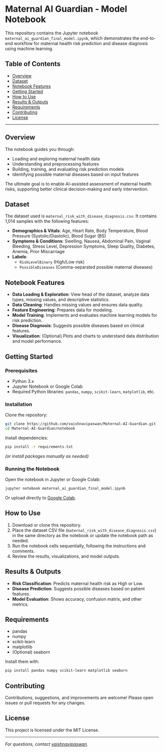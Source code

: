 # Maternal AI Guardian -  Model Notebook

This repository contains the Jupyter notebook `maternal_ai_guardian_final_model.ipynb`, which demonstrates the end-to-end workflow for maternal health risk prediction and disease diagnosis using machine learning.

## Table of Contents

- [Overview](#overview)
- [Dataset](#dataset)
- [Notebook Features](#notebook-features)
- [Getting Started](#getting-started)
- [How to Use](#how-to-use)
- [Results & Outputs](#results--outputs)
- [Requirements](#requirements)
- [Contributing](#contributing)
- [License](#license)

---

## Overview

The notebook guides you through:
- Loading and exploring maternal health data
- Understanding and preprocessing features
- Building, training, and evaluating risk prediction models
- Identifying possible maternal diseases based on input features

The ultimate goal is to enable AI-assisted assessment of maternal health risks, supporting better clinical decision-making and early intervention.

## Dataset

The dataset used is `maternal_risk_with_disease_diagnosis.csv`. It contains 1,014 samples with the following features:

- **Demographics & Vitals**: Age, Heart Rate, Body Temperature, Blood Pressure (Systolic/Diastolic), Blood Sugar (BS)
- **Symptoms & Conditions**: Swelling, Nausea, Abdominal Pain, Vaginal Bleeding, Stress Level, Depression Symptoms, Sleep Quality, Diabetes, Anemia, Prior Miscarriage
- **Labels**: 
    - `RiskLevelBinary` (High/Low risk)
    - `PossibleDiseases` (Comma-separated possible maternal diseases)

## Notebook Features

- **Data Loading & Exploration**: View head of the dataset, analyze data types, missing values, and descriptive statistics.
- **Data Cleaning**: Handles missing values and ensures data quality.
- **Feature Engineering**: Prepares data for modeling.
- **Model Training**: Implements and evaluates machine learning models for risk prediction.
- **Disease Diagnosis**: Suggests possible diseases based on clinical features.
- **Visualization**: (Optional) Plots and charts to understand data distribution and model performance.

## Getting Started

### Prerequisites

- Python 3.x
- Jupyter Notebook or Google Colab
- Required Python libraries: `pandas`, `numpy`, `scikit-learn`, `matplotlib`, etc.

### Installation

Clone the repository:
```bash
git clone https://github.com/vaishnavipaswan/Maternal-AI-Guardian.git
cd Maternal-AI-Guardian/notebook
```

Install dependencies:
```bash
pip install -r requirements.txt
```
*(or install packages manually as needed)*

### Running the Notebook

Open the notebook in Jupyter or Google Colab:
```bash
jupyter notebook maternal_ai_guardian_final_model.ipynb
```
Or upload directly to [Google Colab](https://colab.research.google.com/).

## How to Use

1. Download or clone this repository.
2. Place the dataset CSV file (`maternal_risk_with_disease_diagnosis.csv`) in the same directory as the notebook or update the notebook path as needed.
3. Run the notebook cells sequentially, following the instructions and comments.
4. Review the results, visualizations, and model outputs.

## Results & Outputs

- **Risk Classification**: Predicts maternal health risk as High or Low.
- **Disease Prediction**: Suggests possible diseases based on patient features.
- **Model Evaluation**: Shows accuracy, confusion matrix, and other metrics.

## Requirements

- pandas
- numpy
- scikit-learn
- matplotlib
- (Optional) seaborn

Install them with:
```bash
pip install pandas numpy scikit-learn matplotlib seaborn
```

## Contributing

Contributions, suggestions, and improvements are welcome! Please open issues or pull requests for any changes.

## License

This project is licensed under the MIT License.

---

*For questions, contact [vaishnavipaswan](https://github.com/vaishnavipaswan).*
